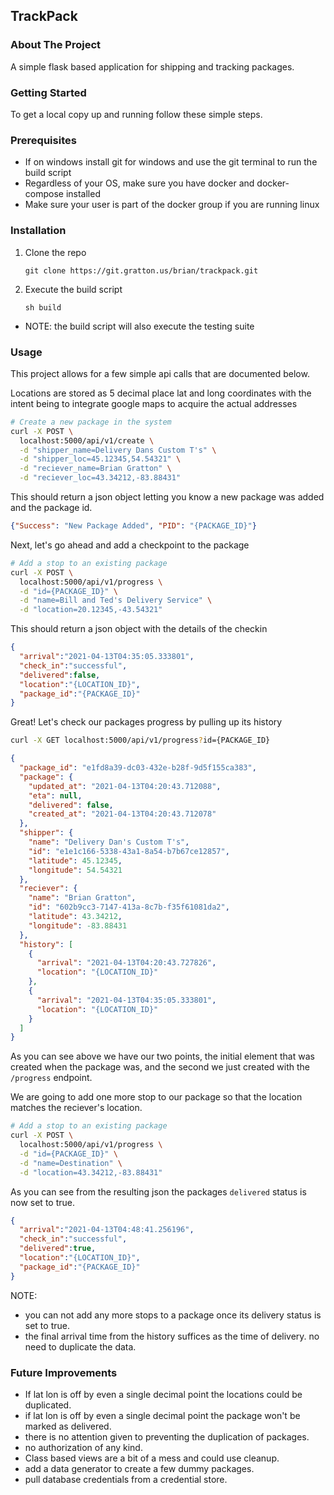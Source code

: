 ## TrackPack

<!-- ABOUT THE PROJECT -->
### About The Project
A simple flask based application for shipping and tracking packages.

<!-- GETTING STARTED -->
### Getting Started

To get a local copy up and running follow these simple steps.

### Prerequisites
* If on windows install git for windows and use the git terminal to run the build script
* Regardless of your OS, make sure you have docker and docker-compose installed
* Make sure your user is part of the docker group if you are running linux

### Installation

1. Clone the repo
   ```
   git clone https://git.gratton.us/brian/trackpack.git
   ```
2. Execute the build script
   ```
   sh build
   ```
* NOTE: the build script will also execute the testing suite



<!-- USAGE EXAMPLES -->
### Usage

This project allows for a few simple api calls that are documented below.

Locations are stored as 5 decimal place lat and long coordinates
with the intent being to integrate google maps to acquire the actual addresses
```sh
# Create a new package in the system
curl -X POST \
  localhost:5000/api/v1/create \
  -d "shipper_name=Delivery Dans Custom T's" \
  -d "shipper_loc=45.12345,54.54321" \
  -d "reciever_name=Brian Gratton" \
  -d "reciever_loc=43.34212,-83.88431"
```
This should return a json object letting you know a new package was added
and the package id.
```json
{"Success": "New Package Added", "PID": "{PACKAGE_ID}"}
```

Next, let's go ahead and add a checkpoint to the package
```sh
# Add a stop to an existing package
curl -X POST \
  localhost:5000/api/v1/progress \
  -d "id={PACKAGE_ID}" \
  -d "name=Bill and Ted's Delivery Service" \
  -d "location=20.12345,-43.54321"
```

This should return a json object with the details of the checkin
```json
{
  "arrival":"2021-04-13T04:35:05.333801",
  "check_in":"successful",
  "delivered":false,
  "location":"{LOCATION_ID}",
  "package_id":"{PACKAGE_ID}"
}
```

Great! Let's check our packages progress by pulling up its history
```sh
curl -X GET localhost:5000/api/v1/progress?id={PACKAGE_ID}
```
```json
{
  "package_id": "e1fd8a39-dc03-432e-b28f-9d5f155ca383",
  "package": {
    "updated_at": "2021-04-13T04:20:43.712088",
    "eta": null,
    "delivered": false,
    "created_at": "2021-04-13T04:20:43.712078"
  },
  "shipper": {
    "name": "Delivery Dan's Custom T's",
    "id": "e1e1c166-5338-43a1-8a54-b7b67ce12857", 
    "latitude": 45.12345,
    "longitude": 54.54321
  },
  "reciever": {
    "name": "Brian Gratton",
    "id": "602b9cc3-7147-413a-8c7b-f35f61081da2",
    "latitude": 43.34212,
    "longitude": -83.88431
  },
  "history": [
    {
      "arrival": "2021-04-13T04:20:43.727826",
      "location": "{LOCATION_ID}"
    },
    {
      "arrival": "2021-04-13T04:35:05.333801",
      "location": "{LOCATION_ID}"
    }
  ]
}
```

As you can see above we have our two points, the initial element that was created when the package was,
and the second we just created with the `/progress` endpoint.

We are going to add one more stop to our package so that the location matches the reciever's location.
```sh
# Add a stop to an existing package
curl -X POST \
  localhost:5000/api/v1/progress \
  -d "id={PACKAGE_ID}" \
  -d "name=Destination" \
  -d "location=43.34212,-83.88431"
```

As you can see from the resulting json the packages `delivered` status is now set to true.
```json
{
  "arrival":"2021-04-13T04:48:41.256196",
  "check_in":"successful",
  "delivered":true,
  "location":"{LOCATION_ID}",
  "package_id":"{PACKAGE_ID}"
}
```
NOTE: 
* you can not add any more stops to a package once its delivery status is set to true.
* the final arrival time from the history suffices as the time of delivery. no need to duplicate the data.

<!-- ROADMAP -->
### Future Improvements
* If lat lon is off by even a single decimal point the locations could be duplicated.
* if lat lon is off by even a single decimal point the package won't be marked as delivered.
* there is no attention given to preventing the duplication of packages.
* no authorization of any kind.
* Class based views are a bit of a mess and could use cleanup.
* add a data generator to create a few dummy packages.
* pull database credentials from a credential store.
